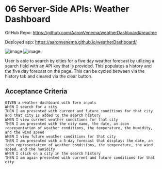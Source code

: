 # 06 Server-Side APIs: Weather Dashboard

GitHub Repo:  https://github.com/AaronVenema/weatherDashboard#readme

Deployed app:   https://aaronvenema.github.io/weatherDashboard/

![image](https://user-images.githubusercontent.com/34764586/192907690-0a2922f9-3918-4034-a3cd-07ddfe3cf27e.png)
![image](https://user-images.githubusercontent.com/34764586/192908639-5bf5fe44-a23e-4002-b745-9ba7101cfb5d.png)




User is able to search by cities for a five day weather forecast by utlizing a search field with an API key that is provided. This populates a history and the five day forecast on the page. This can be cycled between via the history tab and cleared via the clear button. 

## Acceptance Criteria

```
GIVEN a weather dashboard with form inputs
WHEN I search for a city
THEN I am presented with current and future conditions for that city and that city is added to the search history
WHEN I view current weather conditions for that city
THEN I am presented with the city name, the date, an icon representation of weather conditions, the temperature, the humidity, and the wind speed
WHEN I view future weather conditions for that city
THEN I am presented with a 5-day forecast that displays the date, an icon representation of weather conditions, the temperature, the wind speed, and the humidity
WHEN I click on a city in the search history
THEN I am again presented with current and future conditions for that city
```


